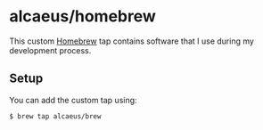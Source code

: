 # alcaeus/homebrew

This custom [Homebrew](https://brew.sh) tap contains software that I use during my development process.

## Setup

You can add the custom tap using:
```
$ brew tap alcaeus/brew
```
